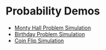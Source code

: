 # Probability Demos

- [Monty Hall Problem Simulation](knits/monty_hall.md)
- [Birthday Problem Simulation](knits/birthday.md)
- [Coin Flip Simulation](knits/coin_flip.md)